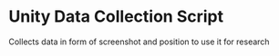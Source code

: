 # Unity Data Collection Script
 Collects data in form of screenshot and position to use it for research
